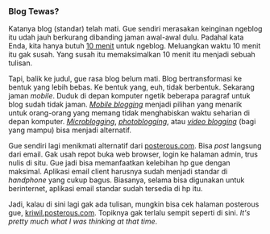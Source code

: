 ### Blog Tewas?

Katanya blog (standar) telah mati. Gue sendiri merasakan keinginan ngeblog itu udah jauh berkurang dibanding jaman awal-awal dulu. Padahal kata Enda, kita hanya butuh [10 menit](http://enda.goblogmedia.com/menghilang.html) untuk ngeblog. Meluangkan waktu 10 menit itu gak susah. Yang susah itu memaksimalkan 10 menit itu menjadi sebuah tulisan.

Tapi, balik ke judul, gue rasa blog belum mati. Blog bertransformasi ke bentuk yang lebih bebas. Ke bentuk yang, euh, tidak berbentuk. Sekarang jaman _mobile_. Duduk di depan komputer ngetik beberapa paragraf untuk blog sudah tidak jaman. [_Mobile blogging_](http://en.wikipedia.org/wiki/Micro-blogging) menjadi pilihan yang menarik untuk orang-orang yang memang tidak menghabiskan waktu seharian di depan komputer. [_Microblogging_](http://en.wikipedia.org/wiki/Micro-blogging), [_photoblogging_](http://en.wikipedia.org/wiki/Photoblog), atau [_video blogging_](http://en.wikipedia.org/wiki/Vlog) (bagi yang mampu) bisa menjadi alternatif.

Gue sendiri lagi menikmati alternatif dari [posterous.com](http://posterous.com). Bisa _post_ langsung dari email. Gak usah repot buka web browser, login ke halaman admin, trus nulis di situ. Gue jadi bisa memanfaatkan kelebihan hp gue dengan maksimal. Aplikasi email client harusnya sudah menjadi standar di _handphone_ yang cukup bagus. Biasanya, selama bisa digunakan untuk berinternet, aplikasi email standar sudah tersedia di hp itu.

Jadi, kalau di sini lagi gak ada tulisan, mungkin bisa cek halaman posterous gue, [kriwil.posterous.com](http://kriwil.posterous.com/). Topiknya gak terlalu sempit seperti di sini. _It's pretty much what I was thinking at that time_.

<!-- {"time": "2008-11-19 09:10:30", "title": "Blog Tewas?"} -->
